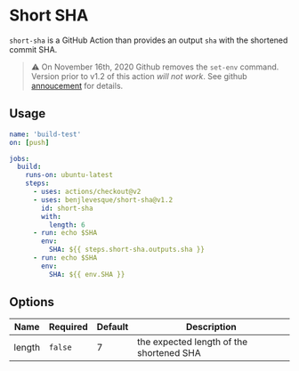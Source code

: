 # Short SHA

`short-sha` is a GitHub Action than provides an output `sha` with the shortened commit SHA.


> :warning: On November 16th, 2020 Github removes the `set-env` command. Version prior to v1.2 of this action *will not work*. See github [annoucement](https://github.blog/changelog/2020-10-01-github-actions-deprecating-set-env-and-add-path-commands/) for details.


## Usage

```yaml
name: 'build-test'
on: [push]

jobs:
  build:
    runs-on: ubuntu-latest
    steps:
      - uses: actions/checkout@v2
      - uses: benjlevesque/short-sha@v1.2
        id: short-sha
        with:
          length: 6
      - run: echo $SHA
        env: 
          SHA: ${{ steps.short-sha.outputs.sha }}
      - run: echo $SHA
        env: 
          SHA: ${{ env.SHA }}
```

## Options

| Name   | Required | Default | Description                              |
| ------ | -------- | ------- | ---------------------------------------- |
| length | `false`  | 7       | the expected length of the shortened SHA |
